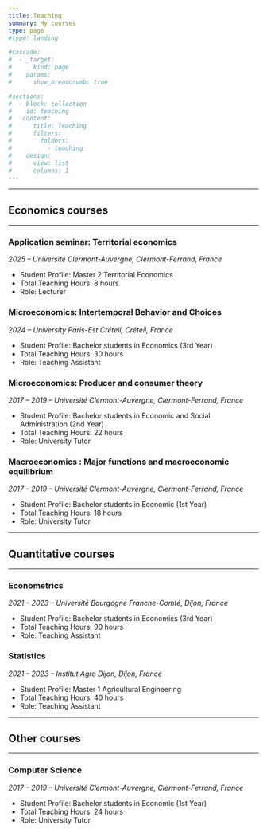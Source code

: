 ```yaml
---
title: Teaching
summary: My courses
type: page
#type: landing

#cascade:
#  - _target:
#      kind: page
#    params:
#      show_breadcrumb: true

#sections:
#  - block: collection
#    id: teaching
#   content:
#      title: Teaching
#      filters:
#        folders:
#          - teaching
#    design:
#      view: list
#      columns: 1
---
```


---
## <span style="color: var(--color-primary-500);">Economics courses</span>
---

### Application seminar: Territorial economics
*2025 – Université Clermont-Auvergne, Clermont-Ferrand, France*  
- Student Profile: Master 2 Territorial Economics
- Total Teaching Hours: 8 hours  
- Role: Lecturer


### Microeconomics: Intertemporal Behavior and Choices 
*2024 – University Paris-Est Créteil, Créteil, France* 
- Student Profile: Bachelor students in Economics (3rd Year) 
- Total Teaching Hours: 30 hours  
- Role: Teaching Assistant

### Microeconomics: Producer and consumer theory
*2017 – 2019 – Université Clermont-Auvergne, Clermont-Ferrand, France*   
- Student Profile: Bachelor students in Economic and Social Administration (2nd Year) 
- Total Teaching Hours: 22 hours  
- Role: University Tutor

### Macroeconomics : Major functions and macroeconomic equilibrium  
*2017 – 2019 – Université Clermont-Auvergne, Clermont-Ferrand, France*   
- Student Profile: Bachelor students in Economic (1st Year) 
- Total Teaching Hours: 18 hours  
- Role: University Tutor
</div>

---
## Quantitative courses
---

### Econometrics  
*2021 – 2023 – Université Bourgogne Franche-Comté, Dijon, France*   
- Student Profile: Bachelor students in Economics (3rd Year) 
- Total Teaching Hours: 90 hours  
- Role: Teaching Assistant

### Statistics 
*2021 – 2023 – Institut Agro Dijon, Dijon, France*   
- Student Profile: Master 1 Agricultural Engineering 
- Total Teaching Hours: 40 hours  
- Role: Teaching Assistant 

---
## Other courses
---

### Computer Science  
*2017 – 2019 – Université Clermont-Auvergne, Clermont-Ferrand, France*   
- Student Profile: Bachelor students in Economic (1st Year) 
- Total Teaching Hours: 24 hours  
- Role: University Tutor

